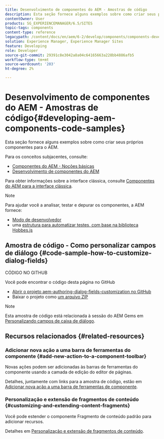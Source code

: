 ```yaml
---
title: Desenvolvimento de componentes do AEM - Amostras de código
description: Esta seção fornece alguns exemplos sobre como criar seus próprios componentes para o AEM.
contentOwner: User
products: SG_EXPERIENCEMANAGER/6.5/SITES
topic-tags: components
content-type: reference
legacypath: /content/docs/en/aem/6-2/develop/components/components-develop
solution: Experience Manager, Experience Manager Sites
feature: Developing
role: Developer
source-git-commit: 29391c8e3042a8a04c64165663a228bb4886afb5
workflow-type: tm+mt
source-wordcount: '203'
ht-degree: 2%

---
```


# Desenvolvimento de componentes do AEM - Amostras de código{#developing-aem-components-code-samples}

Esta seção fornece alguns exemplos sobre como criar seus próprios componentes para o AEM.

Para os conceitos subjacentes, consulte:

* [Componentes do AEM - Noções básicas](/help/sites-developing/components-basics.md)
* [Desenvolvimento de componentes do AEM](/help/sites-developing/developing-components.md)

Para obter informações sobre a interface clássica, consulte [Componentes do AEM para a interface clássica](/help/sites-developing/developing-components-classic.md).

>[!NOTE]
>
>Para ajudar você a analisar, testar e depurar os componentes, a AEM fornece:
>
>* [Modo de desenvolvedor](/help/sites-developing/developer-mode.md)
>* uma [estrutura para automatizar testes, com base na biblioteca Hobbes.js](/help/sites-developing/hobbes.md)
>

## Amostra de código - Como personalizar campos de diálogo {#code-sample-how-to-customize-dialog-fields}

CÓDIGO NO GITHUB

Você pode encontrar o código desta página no GitHub

* [Abrir o projeto aem-authoring-dialog-fields-customization no GitHub](https://github.com/Adobe-Marketing-Cloud/aem-authoring-dialog-fields-customization)
* Baixar o projeto como [um arquivo ZIP](https://codeload.github.com/Adobe-Marketing-Cloud/aem-authoring-dialog-fields-customization/zip/refs/heads/master)

>[!NOTE]
>
>Esta amostra de código está relacionada à sessão do AEM Gems em [Personalizando campos de caixa de diálogo](https://experienceleague.adobe.com/docs/experience-manager-gems-events/gems/gems2015/aem-customizing-dialog-fields-in-touch-ui.html?lang=pt-BR).

## Recursos relacionados {#related-resources}

### Adicionar nova ação a uma barra de ferramentas do componente {#add-new-action-to-a-component-toolbar}

Novas ações podem ser adicionadas às barras de ferramentas do componente usando a camada de edição do editor de páginas.

Detalhes, juntamente com links para a amostra de código, estão em [Adicionar nova ação a uma barra de ferramentas de componente](/help/sites-developing/customizing-page-authoring-touch.md#add-new-action-to-a-component-toolbar).

### Personalização e extensão de fragmentos de conteúdo {#customizing-and-extending-content-fragments}

Você pode estender o componente Fragmento de conteúdo padrão para adicionar recursos.

Detalhes em [Personalização e extensão de fragmentos de conteúdo](/help/sites-developing/customizing-content-fragments.md).
